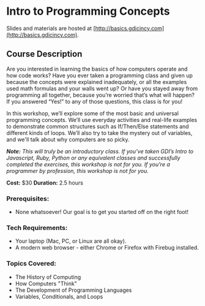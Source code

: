 # Intro to Programming Concepts

Slides and materials are hosted at [http://basics.gdicincy.com](http://basics.gdicincy.com).

## Course Description

Are you interested in learning the basics of how computers operate and how code works?  Have you ever taken a programming class and given up because the concepts were explained inadequately, or all the examples used math formulas and your walls went up? Or have you stayed away from programming all together, because you’re worried that’s what will happen? If you answered “Yes!” to any of those questions, this class is for you!

In this workshop, we’ll explore some of the most basic and universal programming concepts. We’ll use everyday activities and real-life examples to demonstrate common structures such as If/Then/Else statements and different kinds of loops. We’ll also try to take the mystery out of variables, and we'll talk about why computers are so picky.

***Note:** This will truly be an introductory class. If you’ve taken GDI’s Intro to Javascript, Ruby, Python or any equivalent classes and successfully completed the exercises, this workshop is not for you. If you’re a programmer by profession, this workshop is not for you.*

**Cost:** $30
**Duration:** 2.5 hours

### Prerequisites:

- None whatsoever! Our goal is to get you started off on the right foot!


### Tech Requirements:

 - Your laptop (Mac, PC, or Linux are all okay).
 - A modern web browser - either Chrome or Firefox with Firebug installed.

### Topics Covered:

 - The History of Computing
 - How Computers "Think"
 - The Development of Programming Languages
 - Variables, Conditionals, and Loops
